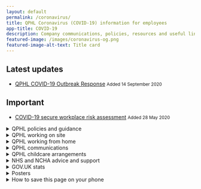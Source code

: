 ```yaml
---
layout: default
permalink: /coronavirus/
title: QPHL Coronavirus (COVID-19) information for employees
app-title: COVID-19
description: Company communications, policies, resources and useful links about the coronavirus (COVID-19) pandemic.
featured-image: /images/coronavirus-og.png
featured-image-alt-text: Title card
---
```


<div class="notice notice--success">
    <h2>Latest updates</h2>
    <ul>
        <li>
            <a href="/downloads/qphl-covid-19-outbreak-response.pdf">QPHL COVID-19 Outbreak Response</a>
            <small>Added <time datetime="2020-09-14T18:00:00+01:00">14 September 2020</time></small>
        </li>
    </ul>
</div>

<div class="notice notice--warning">
    <h2>Important</h2>
    <ul>
        <li>
            <a href="/downloads/covid-secure-workplace-risk-assessment-v8.pdf">COVID-19 secure workplace risk assessment</a>
            <small>Added <time datetime="2020-05-28T15:25:00+01:00">28 May 2020</time></small>
        </li>
    </ul>
</div>

<details>
    <summary>QPHL policies and guidance</summary>
    <ul>
        <li>
            <a href="/downloads/qphl-covid-19-outbreak-response.pdf">QPHL COVID-19 Outbreak Response</a>
            <small>Added <time datetime="2020-09-14T18:00:00+01:00">14 September 2020</time></small>
        </li>
        <li>
            <a href="/downloads/qphl-coronavirus-plan-v5.pdf">Current COVID-19 escalation plan</a>
            <small>Updated <time datetime="2020-03-24T15:29:00+00:00">24 March 2020</time> (159KB PDF)</small>
        </li>
        <li>
            <a href="/downloads/qphl-pandemic-policy-v2.pdf">Pandemic policy</a>
            <small>Updated <time datetime="2020-08-10T12:00:00+00:00">10 August 2020</time> (246KB PDF)</small>
        </li>
        <li>
            <a href="/downloads/qphl-sickness-policy.pdf">Sickness policy</a>
            <small>Added <time datetime="2020-03-01T12:00:00+00:00">1 March 2020</time> (316KB PDF)</small>
        </li>
    </ul>
</details>

<details>
    <summary>QPHL working on site</summary>
    <ul>
        <li>
            <a href="/downloads/emails/thermal-scanner-protocol/">Email: Thermal scanner protocol: watch our video so you know what to do</a>
            <small>Added <time datetime="2020-08-13T07:29+01:00">13 August 2020</time></small>
        </li>
        <li>
            <a href="/downloads/emails/temperature-scanning-going-live-update/">Temperature scanning going live update</a>
            <small><em class="label label--warning">Action required</em> Added <time datetime="2020-06-19T12:59:00+01:00">19 June 2020</time></small>
        </li>
        <li>
            <a href="/downloads/emails/change-to-sp3-entry-and-exits/">Email: Change to SP3 entry and exits</a>
            <small>Added <time datetime="2020-06-04T08:16:00+01:00">4 June 2020</time></small>
        </li>
        <li>
            <a href="/downloads/qphl-key-worker-letter.pdf">Key worker letter and car sign</a>
            <small><time datetime="2020-03-26T10:30:00+00:00">26 March 2020</time> (519KB PDF)</small>
        </li>
    </ul>
</details>

<details>
    <summary>QPHL working from home</summary>
    <ul>
        <li>
            <a href="/downloads/emails/covid-19-secure-workplace-update/">Email: COVID-19 secure workplace update</a>
            <small><em class="label label--warning">Action required</em> Added <time datetime="2020-06-18T09:05:00+01:00">18 June 2020</time></small>
        </li>
        <li>
            <a href="/downloads/covid-secure-workplace-risk-assessment-v8.pdf">COVID-19 secure workplace risk assessment</a>
            <small>Added <time datetime="2020-05-28T15:25:00+01:00">28 May 2020</time></small>
        </li>
        <li>
            <a href="/downloads/emails/staying-at-home-resources/">Email: Staying at home resources</a>
            <small>Added <time datetime="2020-04-03T10:39:00+01:00">3 April 2020</time></small>
        </li>
        <li>
            <a href="/downloads/sanitisation-pack-info.pdf">Sanitisation pack info (replaces Self-isolation pack info)</a>
            <small>Updated <time datetime="2020-03-27T08:30:00+00:00">27 March 2020</time> (164KB PDF)</small>
        </li>
        <li>
            <a href="/downloads/take-home-pack-information.pdf">Take-home pack information &amp; staff FAQs</a>
            <small>Added <time datetime="2020-03-04T12:00:00+00:00">4 March 2020</time> (305KB PDF)</small>
        </li>
    </ul>
</details>

<details>
    <summary>QPHL communications</summary>
    <ul>
        <li>
            <a href="/downloads/emails/pandemic-policy-update/">Email: Pandemic policy update</a>
            <small>Added <time datetime="2020-08-13T14:03+01:00">13 August 2020</time></small>
        </li>
        <li>
            <a href="/downloads/emails/seasonal-flu-vaccines-2020/">Email: Seasonal flu vaccines 2020</a>
            <small><span class="label label--warning">Action required</span> Added <time datetime="2020-08-10T12:33:00+01:00">10 August 2020</time></small>
        </li>
        <li>
            <a href="/downloads/emails/covid-19-update-28-05/">Email: COVID-19 update 28/05</a>
            <small>Added <time datetime="2020-05-28T15:36:00+01:00">28 May 2020</time></small>
        </li>
        <li>
            <a href="/downloads/emails/covid-19-update-12-05/">Email: COVID-19 update 12/05</a>
            <small>Added <time datetime="2020-05-12T13:35:00">12 May 2020</time></small>
        </li>
        <li>
            <a href="/downloads/emails/covid-19-update-07-05/">Email: COVID-19 update 07/05</a>
            <small>Added <time datetime="2020-05-07T17:00:00">7 May 2020</time></small>
        </li>
        <li>
            <a href="/downloads/emails/annual-leave-update/">Email: Annual leave update</a>
            <small><em class="label label--warning">Action required</em> Added <time datetime="2020-05-07T11:41:00">7 May 2020</time></small>
        </li>
        <li>
            <a href="/downloads/emails/covid-19-update-24-04/">Email: COVID-19 update 24/04</a>
            <small>Added <time datetime="2020-04-25T07:07:00">25 April 2020</time></small>
        </li>
        <li>
            <a href="/downloads/emails/covid-19-q-a-vlog/">Email: COVID-19 Q&amp;A vlog</a>
            <small>Added <time datetime="2020-04-03T09:54:00+01:00">3 April 2020</time></small></li>
        <li>
            <a href="/downloads/emails/covid-19-update-01-04/">Email: COVID-19 update 01/04</a>
            <small>Added <time datetime="2020-04-01T12:38:00+01:00">1 April 2020</time></small>
        </li>
        <li>
            <a href="/downloads/emails/move-to-level-4-of-the-qphl-covid-19-escalation-plan/">Email: Move to level 4 of the QPHL COVID-19 escalation plan</a>
            <small>Added <time datetime="2020-03-24T15:29:00+00:00">24 March 2020</time></small>
        </li>
        <li>
            <a href="/downloads/emails/prescription-medication-from-pharmaxo/">Email: Prescription medication from Pharmaxo</a>
            <small>Added <time datetime="2020-03-23T12:00:00+00:00">23 March 2020</time></small>
        </li>
        <li>
            <a href="/downloads/emails/potential-work-for-family-members/">Email: Potential work for family members</a>
            <small>Added <time datetime="2020-03-20T12:00:00+00:00">20 March 2020</time></small>
        </li>
        <li>
            <a href="/downloads/potential-work-for-family-members-form.docx">Form: Potential work for family members</a>
            <small>Added <time datetime="2020-03-20T12:00:00+00:00">20 March 2020</time> (218KB DOCX)</small>
        </li>
        <li>
            <a href="/downloads/emails/move-to-level-3-of-the-qphl-covid-19-escalation-plan/">Email: Move to level 3 of the QPHL COVID-19 escalation plan</a>
            <small>Added <time datetime="2020-03-18T12:00:00+00:00">18 March 2020</time></small>
        </li>
        <li>
            <a href="https://bit.ly/qphlcare">Employee caring responsibilities form</a>
            <small>Added <time datetime="2020-03-17T12:00:00+00:00">17 March 2020</time></small>
        </li>
        <li>
            <a href="/downloads/covid-19-your-part-to-play.pdf">COVID-19: Your part to play</a>
            <small>Added <time datetime="2020-03-04T12:00:00+00:00">4 March 2020</time> (112KB PDF)</small>
        </li>
    </ul>
</details>

<details>
    <summary>QPHL childcare arrangements</summary>
    <ul>
        <li>
            <a href="/downloads/emails/temporary-childrens-summer-club/">Email: Temporary children’s summer club</a>
            <small>Added <time datetime="2020-07-21T06:56+01:00">21 July 2020</time></small>
        </li>
        <li>
            <a href="/downloads/emails/qphl-childcare-arrangements/">Email: QPHL childcare arrangements</a>
            <small>Added <time datetime="2020-03-19T12:00:00+00:00">19 March 2020</time></small>
        </li>
        <li>
            <a href="/downloads/qphl-childcare-company-agreement.pdf">QPHL childcare company agreement</a>
            <small>Added <time datetime="2020-03-19T12:00:00+00:00">19 March 2020</time> (195KB PDF)</small>
        </li>
        <li>
            <a href="/downloads/letter-to-schools-from-chris-watt.pdf">Letter to schools from Chris Watt</a>
            <small>Added <time datetime="2020-03-19T12:00:00+00:00">19 March 2020</time> (165KB PDF)</small>
        </li>
        <li>
            <a href="/downloads/letter-to-schools-from-parents.docx">Template: Letter to schools from parents</a>
            <small>Added <time datetime="2020-03-19T12:00:00+00:00">19 March 2020</time> (214KB DOCX)</small>
        </li>
    </ul>
</details>

<details>
    <summary>NHS and NCHA advice and support</summary>
    <ul>
        <li><a href="https://www.clinicalhomecare.org/news-on-coronavirus-covid-19-and-homecare-services/">NCHA News on Coronavirus (COVID 19) and Homecare Services</a></li>
        <li><a href="https://www.nhs.uk/oneyou/every-mind-matters/">Every mind matters: looking after your mental health</a></li>
        <li><a href="https://111.nhs.uk/service/COVID-19/">About coronavirus (COVID-19) &amp; NHS 111 online assessment</a></li>
        <li><a href="https://www.nhs.uk/conditions/coronavirus-covid-19/">NHS advice and common questions on COVID-19</a></li>
    </ul>
</details>

<details>
    <summary>GOV.UK stats</summary>
    <ul>
        <li><a href="https://coronavirus.data.gov.uk">Track coronavirus cases in the UK</a></li>
        <li><a href="https://www.gov.uk/guidance/coronavirus-covid-19-information-for-the-public">Latest number of coronavirus cases in the UK</a></li>
    </ul>
</details>

<details>
    <summary>Posters</summary>
    <ul>
        <li><a href="/downloads/hand-washing-guidelines.pdf">Hand washing guidelines</a> <small>Added <time datetime="2020-03-04T12:00:00+00:00">4 March 2020</time> (939KB PDF)</small></li>
        <li><a href="/downloads/catch-bin-kill.pdf">Catch it, bin it, kill it poster</a> <small>Added <time datetime="2020-03-04T12:00:00+00:00">4 March 2020</time> (956KB PDF)</small></li>
        <li><a href="/downloads/government-coronavirus-poster.pdf">Government coronavirus poster</a> <small>Added <time datetime="2020-03-04T12:00:00+00:00">4 March 2020</time> (1.2MB PDF)</small></li>
    </ul>
</details>

<details>
    <summary>How to save this page on your phone</summary>
    <p>For Android users:</p>
    <ol>
        <li>Tap the menu button and then tap “Add to home screen.”</li>
        <li>You’ll then be able to enter a name for the shortcut and then Chrome will add it to your home screen.</li>
    </ol>
    <p>For iPhone users:</p>
    <ol>
        <li>Tap the Share button at the bottom of the page. It looks like a square with an arrow pointing out of the top.</li>
        <li>In the list of options that appears, scroll down until you see Add to Home Screen. Tap this.</li>
        <li>On the next screen, choose a name for the website shortcut on your home screen. You’ll see the link so you can confirm it, as well as the site’s favicon that becomes its “app” icon. Click Add when you’re done.</li>
        <li>Now just tap the new app on your home screen, and it will open the website in its own navigation window, independent of what you have open in Safari.</li>
    </ol>
</details>